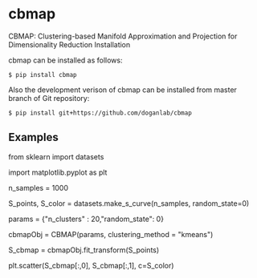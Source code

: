 # cbmap
CBMAP: Clustering-based Manifold Approximation and Projection for Dimensionality Reduction
Installation

cbmap can be installed as follows:

    $ pip install cbmap

Also the development verison of cbmap can be installed from master branch of Git repository:

    $ pip install git+https://github.com/doganlab/cbmap

Examples
--------
from sklearn import datasets

import matplotlib.pyplot as plt

n_samples = 1000

S_points, S_color = datasets.make_s_curve(n_samples, random_state=0)

params = {"n_clusters" : 20,"random_state": 0}

cbmapObj = CBMAP(params, clustering_method = "kmeans")

S_cbmap = cbmapObj.fit_transform(S_points)

plt.scatter(S_cbmap[:,0], S_cbmap[:,1], c=S_color)



